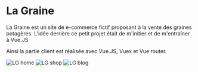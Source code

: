 # La Graine

La Graine est un site de e-commerce fictif proposant à la vente des graines potagères. L'idée derrière ce petit projet était de m'initier et de m'entraîner à Vue.JS

Ainsi la partie client est réalisée avec Vue.JS, Vuex et Vue router.

![LG home](https://user-images.githubusercontent.com/76964122/128630277-14f616f8-16db-47b4-98c1-06dfb49ec8d5.png)
![LG shop](https://user-images.githubusercontent.com/76964122/128630458-4c7bb6f1-24a6-4fff-9ed4-27372b2189db.png)
![LG blog](https://user-images.githubusercontent.com/76964122/128630340-0dab053e-10d6-4838-a003-b5ab9baad3ec.png)
